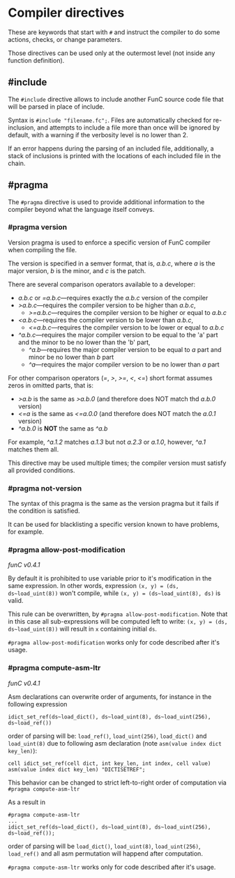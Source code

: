 # Compiler directives
These are keywords that start with `#` and instruct the compiler to do some actions, checks, or change parameters.

Those directives can be used only at the outermost level (not inside any function definition).

## #include
The `#include` directive allows to include another FunC source code file that will be parsed in place of include.

Syntax is `#include "filename.fc";`. Files are automatically checked for re-inclusion, and attempts to include
a file more than once will be ignored by default, with a warning if the verbosity level is no lower than 2.

If an error happens during the parsing of an included file, additionally, a stack of inclusions is printed with the locations
of each included file in the chain.

## #pragma
The `#pragma` directive is used to provide additional information to the compiler beyond what the language itself conveys.

### #pragma version
Version pragma is used to enforce a specific version of FunC compiler when compiling the file.

The version is specified in a semver format, that is, _a.b.c_, where _a_ is the major version, _b_ is the minor, and _c_ is the patch.

There are several comparison operators available to a developer:
* _a.b.c_ or _=a.b.c_—requires exactly the _a.b.c_ version of the compiler
* _>a.b.c_—requires the compiler version to be higher than _a.b.c_,
  * _>=a.b.c_—requires the compiler version to be higher or equal to _a.b.c_
* _<a.b.c_—requires the compiler version to be lower than _a.b.c_,
  * _<=a.b.c_—requires the compiler version to be lower or equal to _a.b.c_
* _^a.b.c_—requires the major compiler version to be equal to the 'a' part and the minor to be no lower than the 'b' part,
  * _^a.b_—requires the major compiler version to be equal to _a_ part and minor be no lower than _b_ part
  * _^a_—requires the major compiler version to be no lower than _a_ part

For other comparison operators (_=_, _>_, _>=_, _<_, _<=_) short format assumes zeros in omitted parts, that is:
* _>a.b_ is the same as _>a.b.0_ (and therefore does NOT match thd _a.b.0_ version)
* _<=a_ is the same as _<=a.0.0_ (and therefore does NOT match the _a.0.1_ version)
* _^a.b.0_ is **NOT** the same as _^a.b_

For example, _^a.1.2_ matches _a.1.3_ but not _a.2.3_ or _a.1.0_, however, _^a.1_ matches them all. 

This directive may be used multiple times; the compiler version must satisfy all provided conditions.

### #pragma not-version
The syntax of this pragma is the same as the version pragma but it fails if the condition is satisfied.

It can be used for blacklisting a specific version known to have problems, for example.

### #pragma allow-post-modification
_funC v0.4.1_

By default it is prohibited to use variable prior to it's modification in the same expression. In other words, expression `(x, y) = (ds, ds~load_uint(8))` won't compile, while `(x, y) = (ds~load_uint(8), ds)` is valid.

This rule can be overwritten, by `#pragma allow-post-modification`. Note that in this case all sub-expressions will be computed left to write: `(x, y) = (ds, ds~load_uint(8))` will result in `x` containing initial `ds`.

`#pragma allow-post-modification` works only for code described after it's usage.

### #pragma compute-asm-ltr
_funC v0.4.1_

Asm declarations can overwrite order of arguments, for instance in the following expression 

```func
idict_set_ref(ds~load_dict(), ds~load_uint(8), ds~load_uint(256), ds~load_ref())
```

order of parsing will be: `load_ref()`, `load_uint(256)`, `load_dict()` and `load_uint(8)` due to following asm declaration (note `asm(value index dict key_len)`):

```func
cell idict_set_ref(cell dict, int key_len, int index, cell value) asm(value index dict key_len) "DICTISETREF";
```

This behavior can be changed to strict left-to-right order of computation via `#pragma compute-asm-ltr`

As a result in
```func
#pragma compute-asm-ltr
...
idict_set_ref(ds~load_dict(), ds~load_uint(8), ds~load_uint(256), ds~load_ref());
```
order of parsing will be `load_dict()`, `load_uint(8)`, `load_uint(256)`, `load_ref()` and all asm permutation will happend after computation.

`#pragma compute-asm-ltr` works only for code described after it's usage.
